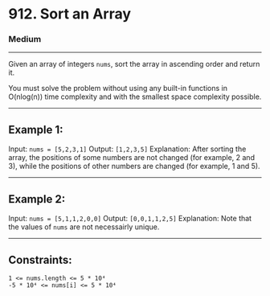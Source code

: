 # 912. Sort an Array
### Medium

---

Given an array of integers `nums`, sort the array in ascending order and return it.

You must solve the problem without using any built-in functions in O(nlog(n)) time complexity and with the smallest space complexity possible.

 ---

## Example 1:

Input: `nums = [5,2,3,1]`
Output: `[1,2,3,5]`
Explanation: After sorting the array, the positions of some numbers are not changed (for example, 2 and 3), while the positions of other numbers are changed (for example, 1 and 5).

---

## Example 2:

Input: `nums = [5,1,1,2,0,0]`
Output: `[0,0,1,1,2,5]`
Explanation: Note that the values of `nums` are not necessairly unique.

---

 

## Constraints:

    1 <= nums.length <= 5 * 10⁴
    -5 * 10⁴ <= nums[i] <= 5 * 10⁴

